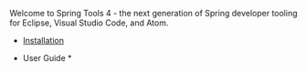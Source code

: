 Welcome to Spring Tools 4 - the next generation of Spring developer tooling for Eclipse, Visual Studio Code, and Atom.

* [Installation](https://github.com/spring-projects/sts4/wiki/Installation)

* User Guide
  * 

